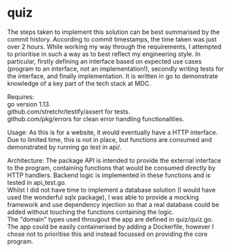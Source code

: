 # quiz

The steps taken to implement this solution can be best summarised by the commit history. According to commit timestamps, the time taken was just over 2 hours. While working my way through the requirements, I attempted to prioritise in such a way as to best reflect my engineering style. In particular, firstly defining an interface based on expected use cases (program to an interface, not an implementation!), secondly writing tests for the interface, and finally implementation.
It is written in go to demonstrate knowledge of a key part of the tech stack at MDC.

Requires:  
go version 1.13.  
github.com/stretchr/testify/assert for tests.  
github.com/pkg/errors for clean error handling functionalities.  

Usage:
As this is for a website, it would eventually have a HTTP interface. Due to limited time, this is not in place, but functions are consumed and demonstrated by running go test in api/.

Architecture:
The package API is intended to provide the external interface to the program, containing functions that would be consumed directly by HTTP handlers. Backend logic is implemented in these functions and is tested in api_test.go.  
Whilst I did not have time to implement a database solution (I would have used the wonderful sqlx package), I was able to provide a mocking framework and use dependency injection so that a real database could be added without touching the functions containing the logic.  
The "domain" types used througout the app are defined in quiz/quiz.go.  
The app could be easily containerised by adding a Dockerfile, however I chose not to prioritise this and instead focussed on providing the core program. 
